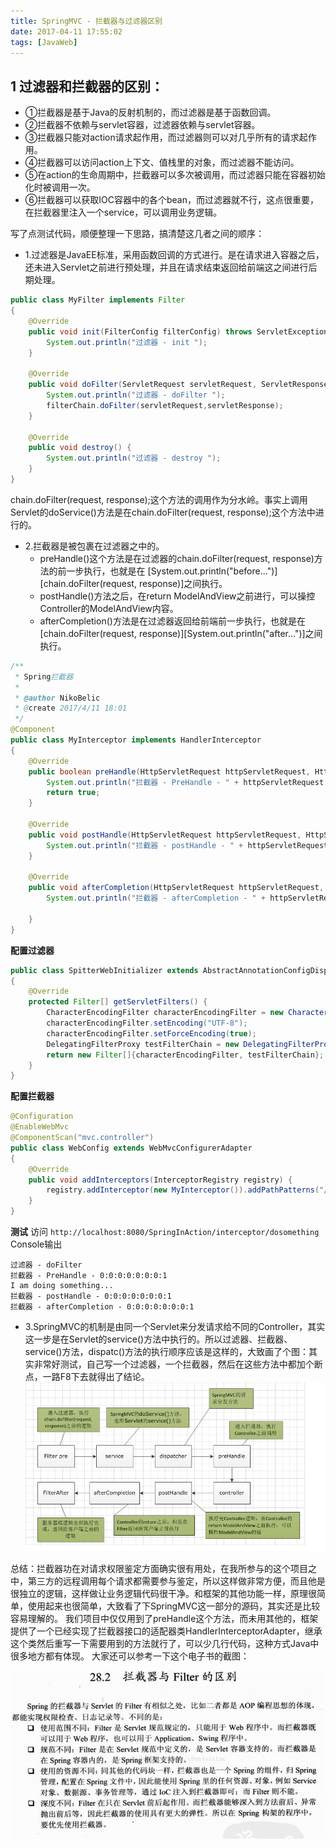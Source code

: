 ```yaml
---
title: SpringMVC - 拦截器与过滤器区别
date: 2017-04-11 17:55:02
tags: [JavaWeb]
---
```


 
## 1 过滤器和拦截器的区别：

- ①拦截器是基于Java的反射机制的，而过滤器是基于函数回调。
- ②拦截器不依赖与servlet容器，过滤器依赖与servlet容器。
- ③拦截器只能对action请求起作用，而过滤器则可以对几乎所有的请求起作用。
- ④拦截器可以访问action上下文、值栈里的对象，而过滤器不能访问。
- ⑤在action的生命周期中，拦截器可以多次被调用，而过滤器只能在容器初始化时被调用一次。
- ⑥拦截器可以获取IOC容器中的各个bean，而过滤器就不行，这点很重要，在拦截器里注入一个service，可以调用业务逻辑。

<!--more-->
写了点测试代码，顺便整理一下思路，搞清楚这几者之间的顺序：

- 1.过滤器是JavaEE标准，采用函数回调的方式进行。是在请求进入容器之后，还未进入Servlet之前进行预处理，并且在请求结束返回给前端这之间进行后期处理。

```java
public class MyFilter implements Filter
{
    @Override
    public void init(FilterConfig filterConfig) throws ServletException {
        System.out.println("过滤器 - init ");
    }

    @Override
    public void doFilter(ServletRequest servletRequest, ServletResponse servletResponse, FilterChain filterChain) throws IOException, ServletException {
        System.out.println("过滤器 - doFilter ");
        filterChain.doFilter(servletRequest,servletResponse);
    }

    @Override
    public void destroy() {
        System.out.println("过滤器 - destroy ");
    }
}

``` 
chain.doFilter(request, response);这个方法的调用作为分水岭。事实上调用Servlet的doService()方法是在chain.doFilter(request, response);这个方法中进行的。

- 2.拦截器是被包裹在过滤器之中的。
    - preHandle()这个方法是在过滤器的chain.doFilter(request, response)方法的前一步执行，也就是在 [System.out.println("before...")][chain.doFilter(request, response)]之间执行。
    - postHandle()方法之后，在return ModelAndView之前进行，可以操控Controller的ModelAndView内容。
    - afterCompletion()方法是在过滤器返回给前端前一步执行，也就是在[chain.doFilter(request, response)][System.out.println("after...")]之间执行。 

```java
/**
 * Spring拦截器
 *
 * @author NikoBelic
 * @create 2017/4/11 18:01
 */
@Component
public class MyInterceptor implements HandlerInterceptor
{
    @Override
    public boolean preHandle(HttpServletRequest httpServletRequest, HttpServletResponse httpServletResponse, Object o) throws Exception {
        System.out.println("拦截器 - PreHandle - " + httpServletRequest.getRemoteAddr());
        return true;
    }

    @Override
    public void postHandle(HttpServletRequest httpServletRequest, HttpServletResponse httpServletResponse, Object o, ModelAndView modelAndView) throws Exception {
        System.out.println("拦截器 - postHandle - " + httpServletRequest.getRemoteAddr());
    }

    @Override
    public void afterCompletion(HttpServletRequest httpServletRequest, HttpServletResponse httpServletResponse, Object o, Exception e) throws Exception {
        System.out.println("拦截器 - afterCompletion - " + httpServletRequest.getRemoteAddr());

    }
}

```

**配置过滤器**
```java
public class SpitterWebInitializer extends AbstractAnnotationConfigDispatcherServletInitializer
{
    @Override
    protected Filter[] getServletFilters() {
        CharacterEncodingFilter characterEncodingFilter = new CharacterEncodingFilter();
        characterEncodingFilter.setEncoding("UTF-8");
        characterEncodingFilter.setForceEncoding(true);
        DelegatingFilterProxy testFilterChain = new DelegatingFilterProxy(new MyFilter());
        return new Filter[]{characterEncodingFilter, testFilterChain};
    }
}
```

**配置拦截器**
```java
@Configuration
@EnableWebMvc
@ComponentScan("mvc.controller")
public class WebConfig extends WebMvcConfigurerAdapter
{
    @Override
    public void addInterceptors(InterceptorRegistry registry) {
        registry.addInterceptor(new MyInterceptor()).addPathPatterns("/interceptor/*");
    }
}
```

**测试**
访问 `http://localhost:8080/SpringInAction/interceptor/dosomething`
Console输出
```
过滤器 - doFilter 
拦截器 - PreHandle - 0:0:0:0:0:0:0:1
I am doing something...
拦截器 - postHandle - 0:0:0:0:0:0:0:1
拦截器 - afterCompletion - 0:0:0:0:0:0:0:1

```

- 3.SpringMVC的机制是由同一个Servlet来分发请求给不同的Controller，其实这一步是在Servlet的service()方法中执行的。所以过滤器、拦截器、service()方法，dispatc()方法的执行顺序应该是这样的，大致画了个图：其实非常好测试，自己写一个过滤器，一个拦截器，然后在这些方法中都加个断点，一路F8下去就得出了结论。
　　
![](拦截器与过滤器的区别/1.jpg)

总结：拦截器功在对请求权限鉴定方面确实很有用处，在我所参与的这个项目之中，第三方的远程调用每个请求都需要参与鉴定，所以这样做非常方便，而且他是很独立的逻辑，这样做让业务逻辑代码很干净。和框架的其他功能一样，原理很简单，使用起来也很简单，大致看了下SpringMVC这一部分的源码，其实还是比较容易理解的。
我们项目中仅仅用到了preHandle这个方法，而未用其他的，框架提供了一个已经实现了拦截器接口的适配器类HandlerInterceptorAdapter，继承这个类然后重写一下需要用到的方法就行了，可以少几行代码，这种方式Java中很多地方都有体现。
大家还可以参考一下这个电子书的截图：

![](拦截器与过滤器的区别/2.jpeg)
